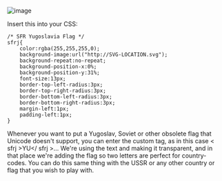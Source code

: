 ![image](https://github.com/user-attachments/assets/43716186-c42b-4f32-8519-2fb1bdb95be6)

Insert this into your CSS:
```
/* SFR Yugoslavia Flag */
sfrj{
	color:rgba(255,255,255,0);
	background-image:url("http://SVG-LOCATION.svg");
	background-repeat:no-repeat;
	background-position-x:0%;
	background-position-y:31%;
	font-size:13px;
	border-top-left-radius:3px;
	border-top-right-radius:3px;
	border-bottom-left-radius:3px;
	border-bottom-right-radius:3px;
	margin-left:1px;
	padding-left:1px;
}
```
Whenever you want to put a Yugoslav, Soviet or other obsolete flag that Unicode doesn't support, you can enter the custom tag, as in this case < sfrj >YU</ sfrj >...
We're using the text and making it transparent, and in that place we're adding the flag so two letters are perfect for country-codes.
You can do this same thing with the USSR or any other country or flag that you wish to play with.
